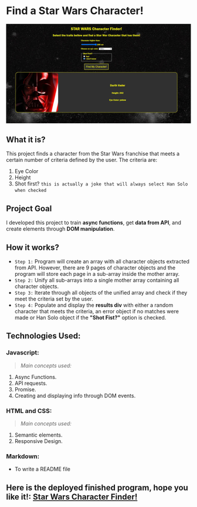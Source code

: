# Find a Star Wars Character!

![alt screenshot of the program](/resources/img/screeenshot.jpg "Program screenshot")

## What it is?
This project finds a character from the Star Wars franchise that meets a certain number of criteria defined by the user. The criteria are:

1. Eye Color
2. Height
3. Shot first? `this is actually a joke that will always select Han Solo when checked`

## Project Goal
I developed this project to train **async functions**, get **data from API**, and create elements through **DOM manipulation**.

## How it works?
- `Step 1:` Program will create an array with all character objects extracted from API. However, there are 9 pages of character objects and the program will store each page in a sub-array inside the mother array.
- `Step 2:` Unify all sub-arrays into a single mother array containing all character objects.
- `Step 3:` Iterate through all objects of the unified array and check if they meet the criteria set by the user.
- `Step 4:` Populate and display the **results div** with either a random character that meets the criteria, an error object if no matches were made or Han Solo object if the **"Shot Fist?"** option is checked.

## Technologies Used:

### Javascript:

>*Main concepts used:*

1. Async Functions.
2. API requests.
3. Promise.
4. Creating and displaying info through DOM events.

### HTML and CSS:

>*Main concepts used:*
1. Semantic elements.
2. Responsive Design.

### Markdown:

- To write a README file

## Here is the deployed finished program, hope you like it!: [Star Wars Character Finder!](https://ribeiroallison.github.io/star-wars/)
